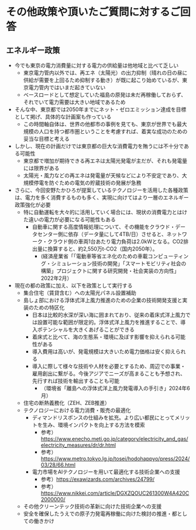 # その他政策や頂いたご質問に対するご回答

## エネルギー政策

- 今でも東京の電力消費量に対する電力の供給量は他地域と比べて乏しい
    - 東京電力管内以外では、再エネ（太陽光）の出力抑制（晴れの日の昼に供給が需要を上回るため抑制する動き）が既に起こり始めているが、東京電力管内ではいまだ起きていない
    - ベースロードとして想定していた福島の原発は未だ再稼働しておらず、それでいて電力需要は大きい地域であるため
- そんな中、東京都では2050年までにネット・ゼロエミッション達成を目標として掲げ、具体的な計画案も作っている
    - この時間軸自体は、世界の他都市の事例を見ても、東京が世界でも最大規模の人口を持つ都市圏ということを考慮すれば、着実な成功のための妥当な目標と考える
- しかし、現在の計画だけでは東京都の巨大な消費電力を賄うには不十分である可能性
    - 東京都で増加が期待できる再エネは太陽光発電が主だが、それも発電量には限界がある
    - 太陽光・風力などの再エネは発電量が天候などにより不安定であり、大規模停電を防ぐための電気の貯蔵技術の発展が急務
- さらに、今回安野たかひろが提案しているテクノロジーを活用した各種政策は、電力を多く消費するものも多く、実現に向けてはより一層のエネルギー政策強化が必要
    - 特に自動運転を大々的に活用していく場合には、現状の消費電力とはけた違いの電力が必要になる可能性もある
        -  自動車に関する高度情報処理について、その機能をクラウド・データセンター側に依存（データ量にして4TB/日）させると、ネットワーク・クラウド側の車両1台あたり電力負荷は2.0kWとなる。CO2排出量に換算すると、約2,550万t-CO2（国内2050年）。
            - (経済産業省「「電動車等省エネ化のための車載コンピューティング・シミュレーション技術の開発」「スマートモビリティ社会の構築」プロジェクトに関する研究開発・社会実装の方向性」2022年2月）
- 現在の都の政策に加え、以下を政策として実行する
    - 集合住宅（賃貸含む）への太陽光パネル設置補助
    - 島しょ部における浮体式洋上風力推進のための企業の技術開発支援と実装のための特区化
        - 日本は比較的水深が深い海に囲まれており、従来の着床式洋上風力では設置可能な範囲が限定的。浮体式洋上風力を推進することで、導入ポテンシャルを大きくあげることができる
        - 着床式と比べて、海の生態系・環境に及ぼす影響を抑えられる可能性がある
        - 導入費用は高いが、発電規模は大きいため電力価格は安く抑えられる
        - 導入に際して様々な技術や人材を必要とするため、周辺での事業・雇用創出に繋がる。今後アジアでニーズが高まることも予想され、先行すれば技術を輸出することも可能
            - （環境省「離島への浮体式洋上風力発電導入の手引き」2024年6月）
    - 住宅の断熱義務化（ZEH、ZEB推進）
    - テクノロジーにおける電力消費・販売の最適化
        - ディマンドリスポンスの仕組みを拡充。より広い都民にとってメリットを生み、環境インパクトを向上する方法を模索
            - 参考）<https://www.enecho.meti.go.jp/category/electricity_and_gas/electricity_measures/dr/dr.html>
            - 参考）<https://www.metro.tokyo.lg.jp/tosei/hodohappyo/press/2024/03/28/66.html>
        - 電力市場をAIテクノロジーを用いて最適化する技術企業への支援
            - 参考）<https://exawizards.com/archives/24799/>
            - 参考）<https://www.nikkei.com/article/DGXZQOUC261300W4A420C2000000/>
    - その他クリーンテック技術の革新に向けた技術企業への支援
    - 安全を確保したうえでの原子力発電再稼働に向けた検討の推進・都としての働きかけ
